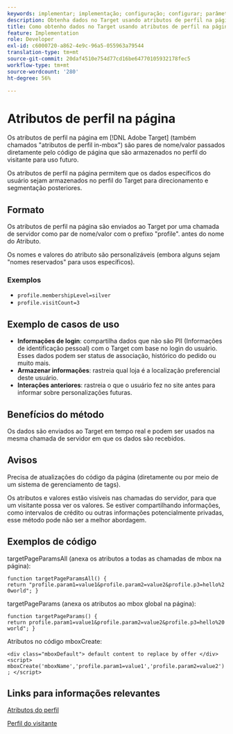 ```yaml
---
keywords: implementar; implementação; configuração; configurar; parâmetro de página
description: Obtenha dados no Target usando atributos de perfil na página.
title: Como obtenho dados no Target usando atributos de perfil na página?
feature: Implementation
role: Developer
exl-id: c6000720-a862-4e9c-96a5-055963a79544
translation-type: tm+mt
source-git-commit: 20daf4510e754d77cd16be64770105932178fec5
workflow-type: tm+mt
source-wordcount: '280'
ht-degree: 56%

---
```


# Atributos de perfil na página

Os atributos de perfil na página em [!DNL Adobe Target] (também chamados &quot;atributos de perfil in-mbox&quot;) são pares de nome/valor passados diretamente pelo código de página que são armazenados no perfil do visitante para uso futuro.

Os atributos de perfil na página permitem que os dados específicos do usuário sejam armazenados no perfil do Target para direcionamento e segmentação posteriores.

## Formato

Os atributos de perfil na página são enviados ao Target por uma chamada de servidor como par de nome/valor com o prefixo &quot;profile&quot;. antes do nome do Atributo.

Os nomes e valores do atributo são personalizáveis (embora alguns sejam &quot;nomes reservados&quot; para usos específicos).

### Exemplos

* `profile.membershipLevel=silver`
* `profile.visitCount=3`

## Exemplo de casos de uso

* **Informações de login**: compartilha dados que não são PII (Informações de identificação pessoal) com o Target com base no login do usuário. Esses dados podem ser status de associação, histórico do pedido ou muito mais.
* **Armazenar informações**: rastreia qual loja é a localização preferencial deste usuário.
* **Interações anteriores**: rastreia o que o usuário fez no site antes para informar sobre personalizações futuras.

## Benefícios do método

Os dados são enviados ao Target em tempo real e podem ser usados na mesma chamada de servidor em que os dados são recebidos.

## Avisos

Precisa de atualizações do código da página (diretamente ou por meio de um sistema de gerenciamento de tags).

Os atributos e valores estão visíveis nas chamadas do servidor, para que um visitante possa ver os valores. Se estiver compartilhando informações, como intervalos de crédito ou outras informações potencialmente privadas, esse método pode não ser a melhor abordagem.

## Exemplos de código

targetPageParamsAll (anexa os atributos a todas as chamadas de mbox na página):

`function targetPageParamsAll() { return "profile.param1=value1&profile.param2=value2&profile.p3=hello%20world"; }`

targetPageParams (anexa os atributos ao mbox global na página):

`function targetPageParams() { return profile.param1=value1&profile.param2=value2&profile.p3=hello%20world"; }`

Atributos no código mboxCreate:

`<div class="mboxDefault"> default content to replace by offer </div> <script> mboxCreate('mboxName','profile.param1=value1','profile.param2=value2'); </script>`

## Links para informações relevantes

[Atributos do perfil](/help/c-target/c-visitor-profile/profile-parameters.md#concept_01A30B4762D64CD5946B3AA38DC8A201)

[Perfil do visitante](/help/c-target/c-audiences/c-target-rules/visitor-profile.md#concept_E972690B9A4C4372A34229FA37EDA38E)
